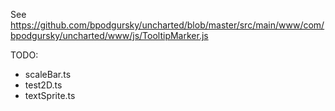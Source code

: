 See https://github.com/bpodgursky/uncharted/blob/master/src/main/www/com/bpodgursky/uncharted/www/js/TooltipMarker.js

TODO:

-   scaleBar.ts
-   test2D.ts
-   textSprite.ts
